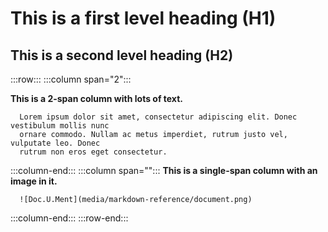 # This is a first level heading (H1)

## This is a second level heading (H2)

:::row:::
:::column span="2":::

**This is a 2-span column with lots of text.**

      Lorem ipsum dolor sit amet, consectetur adipiscing elit. Donec vestibulum mollis nunc
      ornare commodo. Nullam ac metus imperdiet, rutrum justo vel, vulputate leo. Donec
      rutrum non eros eget consectetur.
      
:::column-end:::
:::column span="":::
      **This is a single-span column with an image in it.**

      ![Doc.U.Ment](media/markdown-reference/document.png)
:::column-end:::
:::row-end:::
